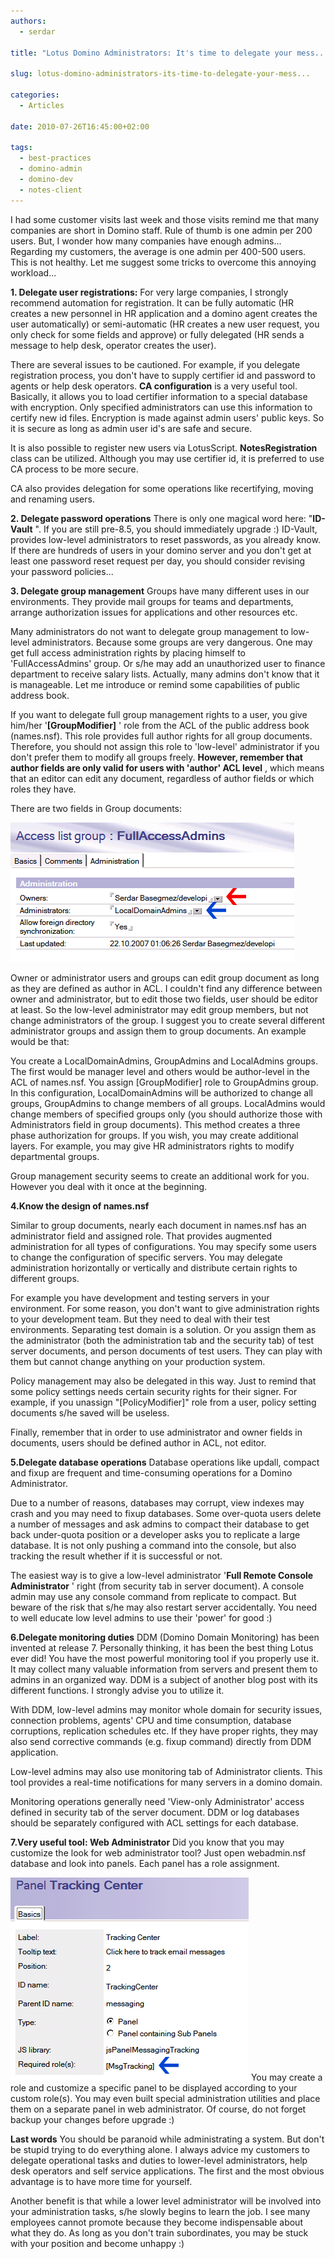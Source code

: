 ```yaml
---
authors:
  - serdar

title: "Lotus Domino Administrators: It's time to delegate your mess..."

slug: lotus-domino-administrators-its-time-to-delegate-your-mess...

categories:
  - Articles

date: 2010-07-26T16:45:00+02:00

tags:
  - best-practices
  - domino-admin
  - domino-dev
  - notes-client
---
```


I had some customer visits last week and those visits remind me that many companies are short in Domino staff. Rule of thumb is one admin per 200 users. But, I wonder how many companies have enough admins... Regarding my customers, the average is one admin per 400-500 users. This is not healthy. Let me suggest some tricks to overcome this annoying workload...
<!-- more -->
**1. Delegate user registrations:**
For very large companies, I strongly recommend automation for registration. It can be fully automatic (HR creates a new personnel in HR application and a domino agent creates the user automatically) or semi-automatic (HR creates a new user request, you only check for some fields and approve) or fully delegated (HR sends a message to help desk, operator creates the user).

There are several issues to be cautioned. For example, if you delegate registration process, you don't have to supply certifier id and password to agents or help desk operators. **CA configuration** is a very useful tool. Basically, it allows you to load certifier information to a special database with encryption. Only specified administrators can use this information to certify new id files. Encryption is made against admin users' public keys. So it is secure as long as admin user id's are safe and secure.

It is also possible to register new users via LotusScript. **NotesRegistration** class can be utilized. Although you may use certifier id, it is preferred to use CA process to be more secure.

CA also provides delegation for some operations like recertifying, moving and renaming users.

**2. Delegate password operations**
There is only one magical word here: "**ID-Vault** ". If you are still pre-8.5, you should immediately upgrade :) ID-Vault, provides low-level administrators to reset passwords, as you already know. If there are hundreds of users in your domino server and you don't get at least one password reset request per day, you should consider revising your password policies...

**3. Delegate group management**
Groups have many different uses in our environments. They provide mail groups for teams and departments, arrange authorization issues for applications and other resources etc.

Many administrators do not want to delegate group management to low-level administrators. Because some groups are very dangerous. One may get full access administration rights by placing himself to 'FullAccessAdmins' group. Or s/he may add an unauthorized user to finance department to receive salary lists. Actually, many admins don't know that it is manageable. Let me introduce or remind some capabilities of public address book.

If you want to delegate full group management rights to a user, you give him/her '**\[GroupModifier\]** ' role from the ACL of the public address book (names.nsf). This role provides full author rights for all group documents. Therefore, you should not assign this role to 'low-level' administrator if you don't prefer them to modify all groups freely. **However, remember that author fields are only valid for users with 'author' ACL level** , which means that an editor can edit any document, regardless of author fields or which roles they have.

There are two fields in Group documents:

![Image:Lotus Domino Administrators: It’s time to delegate your mess...](../../images/imported/lotus-domino-administrators-its-time-to-delegate-your-mess-M2.gif)

Owner or administrator users and groups can edit group document as long as they are defined as author in ACL. I couldn't find any difference between owner and administrator, but to edit those two fields, user should be editor at least. So the low-level administrator may edit group members, but not change administrators of the group. I suggest you to create several different administrator groups and assign them to group documents. An example would be that:

You create a LocalDomainAdmins, GroupAdmins and LocalAdmins groups. The first would be manager level and others would be author-level in the ACL of names.nsf. You assign \[GroupModifier\] role to GroupAdmins group. In this configuration, LocalDomainAdmins will be authorized to change all groups, GroupAdmins to change members of all groups. LocalAdmins would change members of specified groups only (you should authorize those with Administrators field in group documents). This method creates a three phase authorization for groups. If you wish, you may create additional layers. For example, you may give HR administrators rights to modify departmental groups.

Group management security seems to create an additional work for you. However you deal with it once at the beginning.

**4.Know the design of names.nsf**

Similar to group documents, nearly each document in names.nsf has an administrator field and assigned role. That provides augmented administration for all types of configurations. You may specify some users to change the configuration of specific servers. You may delegate administration horizontally or vertically and distribute certain rights to different groups.

For example you have development and testing servers in your environment. For some reason, you don't want to give administration rights to your development team. But they need to deal with their test environments. Separating test domain is a solution. Or you assign them as the administrator (both the administration tab and the security tab) of test server documents, and person documents of test users. They can play with them but cannot change anything on your production system.

Policy management may also be delegated in this way. Just to remind that some policy settings needs certain security rights for their signer. For example, if you unassign "\[PolicyModifier\]" role from a user, policy setting documents s/he saved will be useless.

Finally, remember that in order to use administrator and owner fields in documents, users should be defined author in ACL, not editor.

**5.Delegate database operations**
Database operations like updall, compact and fixup are frequent and time-consuming operations for a Domino Administrator.

Due to a number of reasons, databases may corrupt, view indexes may crash and you may need to fixup databases. Some over-quota users delete a number of messages and ask admins to compact their database to get back under-quota position or a developer asks you to replicate a large database. It is not only pushing a command into the console, but also tracking the result whether if it is successful or not.

The easiest way is to give a low-level administrator '**Full Remote Console Administrator** ' right (from security tab in server document). A console admin may use any console command from replicate to compact. But beware of the risk that s/he may also restart server accidentally. You need to well educate low level admins to use their 'power' for good :)

**6.Delegate monitoring duties**
DDM (Domino Domain Monitoring) has been invented at release 7. Personally thinking, it has been the best thing Lotus ever did! You have the most powerful monitoring tool if you properly use it. It may collect many valuable information from servers and present them to admins in an organized way. DDM is a subject of another blog post with its different functions. I strongly advise you to utilize it.

With DDM, low-level admins may monitor whole domain for security issues, connection problems, agents' CPU and time consumption, database corruptions, replication schedules etc. If they have proper rights, they may also send corrective commands (e.g. fixup command) directly from DDM application.

Low-level admins may also use monitoring tab of Administrator clients. This tool provides a real-time notifications for many servers in a domino domain.

Monitoring operations generally need 'View-only Administrator' access defined in security tab of the server document. DDM or log databases should be separately configured with ACL settings for each database.

**7.Very useful tool: Web Administrator**
Did you know that you may customize the look for web administrator tool? Just open webadmin.nsf database and look into panels. Each panel has a role assignment.

![Image:Lotus Domino Administrators: It’s time to delegate your mess...](../../images/imported/lotus-domino-administrators-its-time-to-delegate-your-mess-M3.gif)
You may create a role and customize a specific panel to be displayed according to your custom role(s). You may even built special administration utilities and place them on a separate panel in web administrator. Of course, do not forget backup your changes before upgrade :)

**Last words**
You should be paranoid while administrating a system. But don't be stupid trying to do everything alone. I always advice my customers to delegate operational tasks and duties to lower-level administrators, help desk operators and self service applications. The first and the most obvious advantage is to have more time for yourself.

Another benefit is that while a lower level administrator will be involved into your administration tasks, s/he slowly begins to learn the job. I see many employees cannot promote because they become indispensable about what they do. As long as you don't train subordinates, you may be stuck with your position and become unhappy :)
